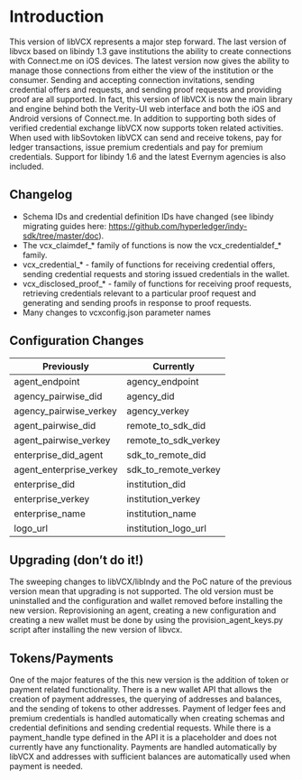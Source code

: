 # Introduction

This version of libVCX represents a major step forward. The last version of libvcx based on libindy 1.3 gave institutions the ability to create connections with Connect.me on iOS devices. The latest version now gives the ability to manage those connections from either the view of the institution or the consumer. Sending and accepting connection invitations, sending credential offers and requests, and sending proof requests and providing proof are all supported. In fact, this version of libVCX is now the main library and engine behind both the Verity-UI web interface and both the iOS and Android versions of Connect.me. In addition to supporting both sides of verified credential exchange libVCX now supports token related activities. When used with libSovtoken libVCX can send and receive tokens, pay for ledger transactions, issue premium credentials and pay for premium credentials. Support for libindy 1.6 and the latest Evernym agencies is also included.

## Changelog

-   Schema IDs and credential definition IDs have changed (see libindy migrating guides here: https://github.com/hyperledger/indy-sdk/tree/master/doc).  
-   The vcx_claimdef_* family of functions is now the vcx_credentialdef_* family.
-   vcx_credential_* - family of functions for receiving credential offers, sending credential requests and storing issued credentials in the wallet.
-   vcx_disclosed_proof_* - family of functions for receiving proof requests, retrieving credentials relevant to a particular proof request and generating and sending proofs in response to proof requests.
-   Many changes to vcxconfig.json parameter names
    
## Configuration Changes

| Previously              | Currently            |
|-------------------------|----------------------|
| agent_endpoint          | agency_endpoint      |
| agency_pairwise_did     | agency_did           |
| agency_pairwise_verkey  | agency_verkey        |
| agent_pairwise_did      | remote_to_sdk_did    |
| agent_pairwise_verkey   | remote_to_sdk_verkey |
| enterprise_did_agent    | sdk_to_remote_did    |
| agent_enterprise_verkey | sdk_to_remote_verkey |
| enterprise_did          | institution_did      |
| enterprise_verkey       | institution_verkey   |
| enterprise_name         | institution_name     |
| logo_url                | institution_logo_url |

## Upgrading (don’t do it!)

The sweeping changes to libVCX/libIndy and the PoC nature of the previous version mean that upgrading is not supported. The old version must be uninstalled and the configuration and wallet removed before installing the new version. Reprovisioning an agent, creating a new configuration and creating a new wallet must be done by using the provision_agent_keys.py script after installing the new version of libvcx.

## Tokens/Payments

One of the major features of the this new version is the addition of token or payment related functionality. There is a new wallet API that allows the creation of payment addresses, the querying of addresses and balances, and the sending of tokens to other addresses. Payment of ledger fees and premium credentials is handled automatically when creating schemas and credential definitions and sending credential requests. While there is a payment_handle type defined in the API it is a placeholder and does not currently have any functionality. Payments are handled automatically by libVCX and addresses with sufficient balances are automatically used when payment is needed.
